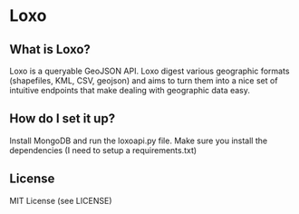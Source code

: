 # Loxo

## What is Loxo?
Loxo is a queryable GeoJSON API. Loxo digest various geographic formats (shapefiles, KML, CSV, geojson) and aims to turn them into a nice set of
intuitive endpoints that make dealing with geographic data easy.

## How do I set it up?
Install MongoDB and run the loxoapi.py file. Make sure you install the dependencies (I need to setup a requirements.txt)

## License
MIT License (see LICENSE)
